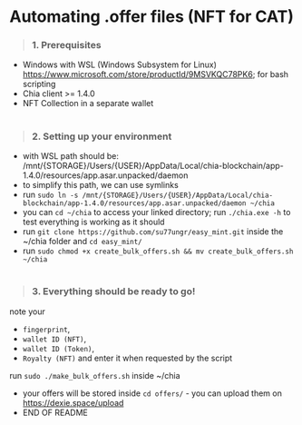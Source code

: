 
<h1> Automating .offer files (NFT for CAT)</h1>



> <h3> 1. Prerequisites </h3>
 * Windows with WSL (Windows Subsystem for Linux) https://www.microsoft.com/store/productId/9MSVKQC78PK6; for bash scripting
 * Chia client >= 1.4.0 
 * NFT Collection in a separate wallet
 
<h1> </h1>


>  <h3> 2. Setting up your environment</h3>
 * with WSL path should be: /mnt/{STORAGE}/Users/{USER}/AppData/Local/chia-blockchain/app-1.4.0/resources/app.asar.unpacked/daemon
 * to simplify this path, we can use symlinks
 * run `sudo ln -s /mnt/{STORAGE}/Users/{USER}/AppData/Local/chia-blockchain/app-1.4.0/resources/app.asar.unpacked/daemon ~/chia`
 * you can `cd ~/chia` to access your linked directory; run `./chia.exe -h` to test everything is working as it should 
 * run `git clone https://github.com/su77ungr/easy_mint.git` inside the ~/chia folder and  `cd easy_mint/`
 * run `sudo chmod +x create_bulk_offers.sh && mv create_bulk_offers.sh ~/chia`

 
<h1> </h1>

>  <h3> 3. Everything should be ready to go!</h3>

 note your 
 *  `fingerprint`, 
 *  `wallet ID (NFT)`, 
 *  `wallet ID (Token)`,
 *  `Royalty (NFT)` and enter it when requested by the script

 run `sudo ./make_bulk_offers.sh` inside ~/chia
 * your offers will be stored inside `cd offers/` - you can upload them on https://dexie.space/upload
 * END OF README
 
